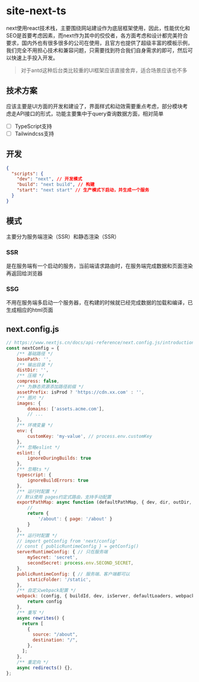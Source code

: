 # site-next-ts

next使用react技术栈，主要围绕网站建设作为底层框架使用，因此，性能优化和SEO是首要考虑因素，而next作为其中的佼佼者，各方面考虑和设计都完美符合要求，国内外也有很多很多的公司在使用，且官方也提供了超级丰富的模板示例，我们完全不用担心技术和兼容问题，只需要找到符合我们自身需求的即可，然后可以快速上手投入开发。

> 对于antd这种后台类比较重的UI框架应该直接舍弃，适合场景应该也不多

## 技术方案

应该主要是UI方面的开发和建设了，界面样式和动效需要重点考虑，部分模块考虑走API接口的形式，功能主要集中于query查询数据方面，相对简单

- [ ] TypeScript支持
- [ ] Tailwindcss支持

## 开发

```json
{
  "scripts": {
    "dev": "next", // 开发模式
    "build": "next build", // 构建
    "start": "next start" // 生产模式下启动，并生成一个服务
  }
}
```

## 模式

主要分为服务端渲染（SSR）和静态渲染（SSR）

### SSR

是在服务端有一个启动的服务，当前端请求路由时，在服务端完成数据和页面渲染再返回给浏览器

### SSG

不用在服务端多启动一个服务器，在构建的时候就已经完成数据的加载和编译，已生成相应的html页面

## next.config.js

```js
// https://www.nextjs.cn/docs/api-reference/next.config.js/introduction
const nextConfig = {
    /** 基础路径 */
    basePath: '', 
    /** 输出目录 */
    distDir: '', 
    /** 压缩 */
    compress: false, 
    /** 为静态资源添加路径前缀 */
    assetPrefix: isProd ? 'https://cdn.xx.com' : '',
    /** 图片 */
    images: {
        domains: ['assets.acme.com'],
        // ...
    },
    /** 环境变量 */
    env: {
        customKey: 'my-value', // process.env.customKey
    },
    /** 忽略eslint */
    eslint: {
        ignoreDuringBuilds: true
    },
    /** 忽略ts */
    typescript: {
        ignoreBuildErrors: true
    },
    /** 运行时配置 */
    // 默认使用 pages约定式路由，支持手动配置
    exportPathMap: async function (defaultPathMap, { dev, dir, outDir, distDir, buildId }) {
        //
        return {
            '/about': { page: '/about' }
        }
    },
    /** 运行时配置 */
    // import getConfig from 'next/config'
    // const { publicRuntimeConfig } = getConfig()
    serverRuntimeConfig: { // 只在服务端
        mySecret: 'secret',
        secondSecret: process.env.SECOND_SECRET,
    },
    publicRuntimeConfig: { // 服务端、客户端都可以
        staticFolder: '/static',
    },
    /** 自定义webpack配置 */
    webpack: (config, { buildId, dev, isServer, defaultLoaders, webpack }) => {
        return config
    },
    /** 重写 */
    async rewrites() {
      return [
        {
          source: "/about",
          destination: "/",
        },
      ];
    },
    /** 重定向 */
    async redirects() {},
};
```
